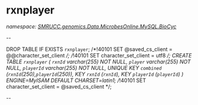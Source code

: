 ﻿# rxnplayer
_namespace: [SMRUCC.genomics.Data.MicrobesOnline.MySQL.BioCyc](./index.md)_

--
 
 DROP TABLE IF EXISTS `rxnplayer`;
 /*!40101 SET @saved_cs_client = @@character_set_client */;
 /*!40101 SET character_set_client = utf8 */;
 CREATE TABLE `rxnplayer` (
 `rxnId` varchar(255) NOT NULL,
 `player` varchar(255) NOT NULL,
 `playerId` varchar(255) NOT NULL,
 UNIQUE KEY `combined` (`rxnId`(250),`playerId`(250)),
 KEY `rxnId` (`rxnId`),
 KEY `playerId` (`playerId`)
 ) ENGINE=MyISAM DEFAULT CHARSET=latin1;
 /*!40101 SET character_set_client = @saved_cs_client */;
 
 --




